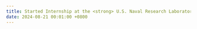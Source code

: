 ```yaml
---
title: Started Internship at the <strong> U.S. Naval Research Laboratory at the Stennis Space Center</strong>
date: 2024-08-21 00:01:00 +0800
---
```

